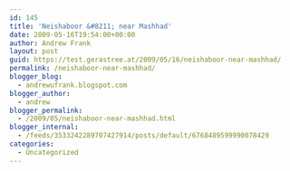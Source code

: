 ```yaml
---
id: 145
title: 'Neishaboor &#8211; near Mashhad'
date: 2009-05-16T19:54:00+00:00
author: Andrew Frank
layout: post
guid: https://test.gerastree.at/2009/05/16/neishaboor-near-mashhad/
permalink: /neishaboor-near-mashhad/
blogger_blog:
  - andrewufrank.blogspot.com
blogger_author:
  - andrew
blogger_permalink:
  - /2009/05/neishaboor-near-mashhad.html
blogger_internal:
  - /feeds/3533242289707427914/posts/default/6768489599990078429
categories:
  - Uncategorized
---
```

